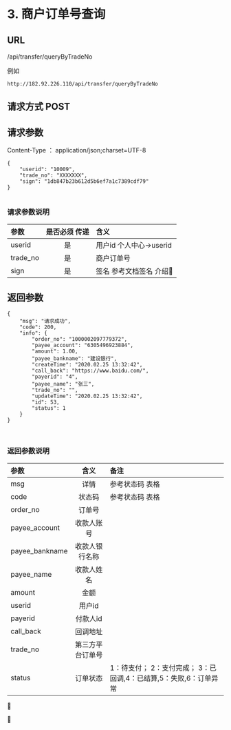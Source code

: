 # 3. 商户订单号查询


## URL

/api/transfer/queryByTradeNo

例如

    http://182.92.226.110/api/transfer/queryByTradeNo


## 请求方式   POST
  
## 请求参数
Content-Type   ： application/json;charset=UTF-8
```
{
	"userid": "10009",
	"trade_no": "XXXXXXX",
	"sign": "1db847b23b612d5b6ef7a1c7389cdf79"
}


```
### 请求参数说明

| 参数        | 是否必须 传递           | 含义  |
| :------------- |:-------------:| :-----|
| userid      | 是          |  用户id   个人中心->userid |
| trade_no     | 是      |   商户订单号 |
| sign    | 是      |  签名 参考文档签名 介绍  |

## 返回参数
```$xslt
{
	"msg": "请求成功",
	"code": 200,
	"info": {
		"order_no": "1000002097779372",
		"payee_account": "6305496923884",
		"amount": 1.00,
		"payee_bankname": "建设银行",
		"createTime": "2020.02.25 13:32:42",
		"call_back": "https://www.baidu.com/",
		"payerid": "4",
		"payee_name": "张三",
		"trade_no": "",
		"updateTime": "2020.02.25 13:32:42",
		"id": 53,
		"status": 1
	}
}



```

### 返回参数说明

| 参数        | 含义           | 备注  |
| :------------- |:-------------:| :-----|
| msg      | 详情          |  参考状态码 表格 |
| code     | 状态码      |   参考状态码 表格 |
| order_no | 订单号      |     |
| payee_account    | 收款人账号      |     |
| payee_bankname   | 收款人银行名称      |   |
| payee_name    | 收款人姓名      |     |
| amount    | 金额      |   |
| userid    | 用户id      |   |
| payerid    | 付款人id      |   |
| call_back    | 回调地址      |   |
| trade_no    | 第三方平台订单号      |   |
| status    | 订单状态      |  1：待支付； 2：支付完成； 3：已回调,4：已结算,5：失败,6：订单异常   |



 




















